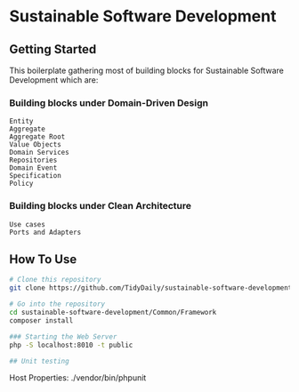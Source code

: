 # Sustainable Software Development

## Getting Started

This boilerplate gathering most of building blocks for Sustainable Software Development which are:
### Building blocks under Domain-Driven Design
```
Entity  
Aggregate  
Aggregate Root  
Value Objects  
Domain Services  
Repositories  
Domain Event  
Specification  
Policy
``` 
### Building blocks under Clean Architecture
```
Use cases  
Ports and Adapters  
``` 

## How To Use

```bash
# Clone this repository
git clone https://github.com/TidyDaily/sustainable-software-development.git

# Go into the repository
cd sustainable-software-development/Common/Framework
composer install

### Starting the Web Server
php -S localhost:8010 -t public

## Unit testing
```
Host Properties: ./vendor/bin/phpunit
```